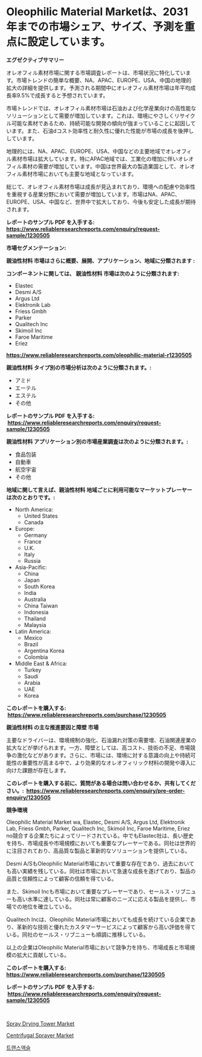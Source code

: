 <p><h1>Oleophilic Material Marketは、2031年までの市場シェア、サイズ、予測を重点に設定しています。</h1></p><p><strong>エグゼクティブサマリー</strong></p>
<p><p>オレオフィル素材市場に関する市場調査レポートは、市場状況に特化しています。市場トレンドの簡単な概要、NA、APAC、EUROPE、USA、中国の地理的拡大の詳細を提供します。予測される期間中にオレオフィル素材市場は年平均成長率9.5%で成長すると予想されています。</p><p>市場トレンドでは、オレオフィル素材市場は石油および化学産業向けの高性能なソリューションとして需要が増加しています。これは、環境にやさしくリサイクル可能な素材であるため、持続可能な開発の傾向が強まっていることに起因しています。また、石油dコスト効率性と耐久性に優れた性能が市場の成長を後押ししています。</p><p>地理的には、NA、APAC、EUROPE、USA、中国などの主要地域でオレオフィル素材市場は拡大しています。特にAPAC地域では、工業化の増加に伴いオレオフィル素材の需要が増加しています。中国は世界最大の製造業国として、オレオフィル素材市場においても主要な地域となっています。</p><p>総じて、オレオフィル素材市場は成長が見込まれており、環境への配慮や効率性を重視する産業分野において需要が増加しています。市場はNA、APAC、EUROPE、USA、中国など、世界中で拡大しており、今後も安定した成長が期待されます。</p></p>
<p><strong>レポートのサンプル PDF を入手する: <a href="https://www.reliableresearchreports.com/enquiry/request-sample/1230505">https://www.reliableresearchreports.com/enquiry/request-sample/1230505</a></strong></p>
<p><strong>市場セグメンテーション:</strong></p>
<p><strong> 親油性材料 市場はさらに概要、展開、アプリケーション、地域に分類されます :</strong></p>
<p><strong>コンポーネントに関しては、 親油性材料 市場は次のように分類されます: &nbsp;</strong></p>
<p><ul><li>Elastec</li><li>Desmi A/S</li><li>Argus Ltd</li><li>Elektronik Lab</li><li>Friess Gmbh</li><li>Parker</li><li>Qualitech Inc</li><li>Skimoil Inc</li><li>Faroe Maritime</li><li>Eriez</li></ul></p>
<p><strong><a href="https://www.reliableresearchreports.com/oleophilic-material-r1230505">https://www.reliableresearchreports.com/oleophilic-material-r1230505</a></strong></p>
<p><strong> 親油性材料 タイプ別の市場分析は次のように分類されます。:</strong></p>
<p><ul><li>アミド</li><li>エーテル</li><li>エステル</li><li>その他</li></ul></p>
<p><strong>レポートのサンプル PDF を入手する: &nbsp;<a href="https://www.reliableresearchreports.com/enquiry/request-sample/1230505">https://www.reliableresearchreports.com/enquiry/request-sample/1230505</a></strong></p>
<p><strong> 親油性材料 アプリケーション別の市場産業調査は次のように分類されます。:</strong></p>
<p><ul><li>食品包装</li><li>自動車</li><li>航空宇宙</li><li>その他</li></ul></p>
<p><strong>地域に関して言えば、親油性材料 地域ごとに利用可能なマーケットプレーヤーは次のとおりです。:</strong></p>
<p><ul>
    <li>
        North America:
        <ul>
            <li>United States</li>
            <li>Canada</li>
        </ul>
    </li>
    <li>
        Europe:
        <ul>
            <li>Germany</li>
            <li>France</li>
            <li>U.K.</li>
            <li>Italy</li>
            <li>Russia</li>
        </ul>
    </li>
    <li>
        Asia-Pacific:
        <ul>
            <li>China</li>
            <li>Japan</li>
            <li>South Korea</li>
            <li>India</li>
            <li>Australia</li>
            <li>China Taiwan</li>
            <li>Indonesia</li>
            <li>Thailand</li>
            <li>Malaysia</li>
        </ul>
    </li>
    <li>
        Latin America:
        <ul>
            <li>Mexico</li>
            <li>Brazil</li>
            <li>Argentina Korea</li>
            <li>Colombia</li>
        </ul>
    </li>
    <li>
        Middle East & Africa:
        <ul>
            <li>Turkey</li>
            <li>Saudi</li>
            <li>Arabia</li>
            <li>UAE</li>
            <li>Korea</li>
        </ul>
    </li>
    </ul></p>
<p><strong>このレポートを購入する: &nbsp;<a href="https://www.reliableresearchreports.com/purchase/1230505">https://www.reliableresearchreports.com/purchase/1230505</a></strong></p>
<p><strong>親油性材料 の主な推進要因と障壁 市場</strong></p>
<p><p>主要なドライバーは、環境規制の強化、石油漏れ対策の需要増、石油関連産業の拡大などが挙げられます。一方、障壁としては、高コスト、技術の不足、市場競争の激化などがあります。さらに、市場には、環境に対する意識の向上や持続可能性の重要性が高まる中で、より効果的なオレオフィリック材料の開発や導入に向けた課題が存在します。</p></p>
<p><strong>このレポートを購入する前に、質問がある場合は問い合わせるか、共有してください。:&nbsp; <a href="https://www.reliableresearchreports.com/enquiry/pre-order-enquiry/1230505">https://www.reliableresearchreports.com/enquiry/pre-order-enquiry/1230505</a></strong></p>
<p><strong>競争環境</strong></p>
<p><p>Oleophilic Material Market wa, Elastec, Desmi A/S, Argus Ltd, Elektronik Lab, Friess Gmbh, Parker, Qualitech Inc, Skimoil Inc, Faroe Maritime, Eriez no競合する企業たちによってリードされている。中でもElastec社は、長い歴史を持ち、市場成長や市場規模においても重要なプレーヤーである。同社は世界的に注目されており、高品質な製品と革新的なソリューションを提供している。</p><p>Desmi A/SもOleophilic Material市場において重要な存在であり、過去においても高い実績を残している。同社は市場において急速な成長を遂げており、製品の品質と信頼性によって顧客の信頼を得ている。</p><p>また、Skimoil Incも市場において重要なプレーヤーであり、セールス・リブニューも高い水準に達している。同社は常に顧客のニーズに応える製品を提供し、市場での地位を確立している。</p><p>Qualitech Incは、Oleophilic Material市場においても成長を続けている企業であり、革新的な技術と優れたカスタマーサービスによって顧客から高い評価を得ている。同社のセールス・リブニューも順調に推移している。</p><p>以上の企業はOleophilic Material市場において競争力を持ち、市場成長と市場規模の拡大に貢献している。</p></p>
<p><strong>このレポートを購入する: &nbsp; <a href="https://www.reliableresearchreports.com/purchase/1230505">https://www.reliableresearchreports.com/purchase/1230505</a></strong></p>
<p><strong>レポートのサンプル PDF を入手する: &nbsp;<a href="https://www.reliableresearchreports.com/enquiry/request-sample/1230505">https://www.reliableresearchreports.com/enquiry/request-sample/1230505</a></strong><strong></strong></p>
<p>&nbsp;</p>
<p><p><a href="https://github.com/Glendatilghmankmgz0rbhwpy/Market-Research-Report-List-2/blob/main/spray-drying-tower-market.md">Spray Drying Tower Market</a></p><p><a href="https://github.com/dx0328/Market-Research-Report-List-2/blob/main/centrifugal-sprayer-market.md">Centrifugal Sprayer Market</a></p><p><a href="https://github.com/fernandotryO5lson96765/Market-Research-Report-List-1/blob/main/491609228686.md">트랜스액슬</a></p></p>
